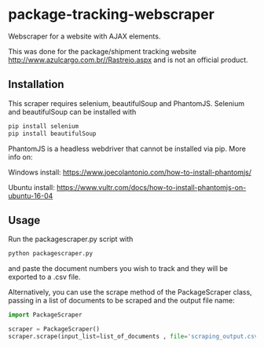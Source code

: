# package-tracking-webscraper
Webscraper for a website with AJAX elements.

This was done for the package/shipment tracking website http://www.azulcargo.com.br//Rastreio.aspx and is not an official product.

## Installation
This scraper requires selenium, beautifulSoup and PhantomJS.
Selenium and beautifulSoup can be installed with
```bash
pip install selenium
pip install beautifulSoup
```
PhantomJS is a headless webdriver that cannot be installed via pip. More info on:

Windows install: https://www.joecolantonio.com/how-to-install-phantomjs/

Ubuntu install: https://www.vultr.com/docs/how-to-install-phantomjs-on-ubuntu-16-04

## Usage
Run the packagescraper.py script with
```bash
python packagescraper.py
```
and paste the document numbers you wish to track and they will be exported to a .csv file.

Alternatively, you can use the scrape method of the PackageScraper class, passing in a list of documents to be scraped and the output file name:
```python
import PackageScraper

scraper = PackageScraper()
scraper.scrape(input_list=list_of_documents , file='scraping_output.csv')
```
